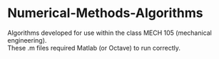 # Numerical-Methods-Algorithms
Algorithms developed for use within the class MECH 105 (mechanical engineering).  
These .m files required Matlab (or Octave) to run correctly.  
